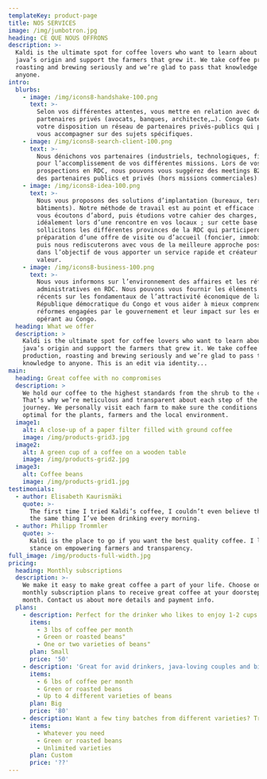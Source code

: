```yaml
---
templateKey: product-page
title: NOS SERVICES
image: /img/jumbotron.jpg
heading: CE QUE NOUS OFFRONS
description: >-
  Kaldi is the ultimate spot for coffee lovers who want to learn about their
  java’s origin and support the farmers that grew it. We take coffee production,
  roasting and brewing seriously and we’re glad to pass that knowledge to
  anyone.
intro:
  blurbs:
    - image: /img/icons8-handshake-100.png
      text: >-
        Selon vos différentes attentes, vous mettre en relation avec des
        partenaires privés (avocats, banques, architecte,…). Congo Gateway met à
        votre disposition un réseau de partenaires privés-publics qui peuvent
        vous accompagner sur des sujets spécifiques.
    - image: /img/icons8-search-client-100.png
      text: >-
        Nous dénichons vos partenaires (industriels, technologiques, financiers)
        pour l’accomplissement de vos différentes missions. Lors de vos
        prospections en RDC, nous pouvons vous suggérez des meetings B2B avec
        des partenaires publics et privés (hors missions commerciales).
    - image: /img/icons8-idea-100.png
      text: >-
        Nous vous proposons des solutions d’implantation (bureaux, terrains,
        bâtiments). Notre méthode de travail est au point et efficace : nous
        vous écoutons d’abord, puis étudions votre cahier des charges,
        idéalement lors d’une rencontre en vos locaux ; sur cette base nous
        sollicitons les différentes provinces de la RDC qui participeront à la
        préparation d’une offre de visite ou d’accueil (foncier, immobilier) ;
        puis nous rediscuterons avec vous de la meilleure approche possible –
        dans l’objectif de vous apporter un service rapide et créateur de
        valeur.
    - image: /img/icons8-business-100.png
      text: >-
        Nous vous informons sur l’environnement des affaires et les réformes
        administratives en RDC. Nous pouvons vous fournir les éléments les plus
        récents sur les fondamentaux de l’attractivité économique de la
        République démocratique du Congo et vous aider à mieux comprendre les
        réformes engagées par le gouvernement et leur impact sur les entreprises
        opérant au Congo.
  heading: What we offer
  description: >
    Kaldi is the ultimate spot for coffee lovers who want to learn about their
    java’s origin and support the farmers that grew it. We take coffee
    production, roasting and brewing seriously and we’re glad to pass that
    knowledge to anyone. This is an edit via identity...
main:
  heading: Great coffee with no compromises
  description: >
    We hold our coffee to the highest standards from the shrub to the cup.
    That’s why we’re meticulous and transparent about each step of the coffee’s
    journey. We personally visit each farm to make sure the conditions are
    optimal for the plants, farmers and the local environment.
  image1:
    alt: A close-up of a paper filter filled with ground coffee
    image: /img/products-grid3.jpg
  image2:
    alt: A green cup of a coffee on a wooden table
    image: /img/products-grid2.jpg
  image3:
    alt: Coffee beans
    image: /img/products-grid1.jpg
testimonials:
  - author: Elisabeth Kaurismäki
    quote: >-
      The first time I tried Kaldi’s coffee, I couldn’t even believe that was
      the same thing I’ve been drinking every morning.
  - author: Philipp Trommler
    quote: >-
      Kaldi is the place to go if you want the best quality coffee. I love their
      stance on empowering farmers and transparency.
full_image: /img/products-full-width.jpg
pricing:
  heading: Monthly subscriptions
  description: >-
    We make it easy to make great coffee a part of your life. Choose one of our
    monthly subscription plans to receive great coffee at your doorstep each
    month. Contact us about more details and payment info.
  plans:
    - description: Perfect for the drinker who likes to enjoy 1-2 cups per day.
      items:
        - 3 lbs of coffee per month
        - Green or roasted beans"
        - One or two varieties of beans"
      plan: Small
      price: '50'
    - description: 'Great for avid drinkers, java-loving couples and bigger crowds'
      items:
        - 6 lbs of coffee per month
        - Green or roasted beans
        - Up to 4 different varieties of beans
      plan: Big
      price: '80'
    - description: Want a few tiny batches from different varieties? Try our custom plan
      items:
        - Whatever you need
        - Green or roasted beans
        - Unlimited varieties
      plan: Custom
      price: '??'
---
```


